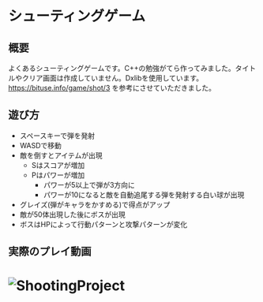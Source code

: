 # シューティングゲーム
## 概要
よくあるシューティングゲームです。C++の勉強がてら作ってみました。タイトルやクリア画面は作成していません。Dxlibを使用しています。
https://bituse.info/game/shot/3 を参考にさせていただきました。
## 遊び方
- スペースキーで弾を発射
- WASDで移動
- 敵を倒すとアイテムが出現
  - Sはスコアが増加
  - Pはパワーが増加
    - パワーが5以上で弾が3方向に
    - パワーが10になると敵を自動追尾する弾を発射する白い球が出現
- グレイズ(弾がキャラをかすめる)で得点がアップ
- 敵が50体出現した後にボスが出現
- ボスはHPによって行動パターンと攻撃パターンが変化
## 実際のプレイ動画
# ![ShootingProject](https://user-images.githubusercontent.com/45473854/208450666-5817e520-c017-4bd6-941f-a69272be2b37.gif)
